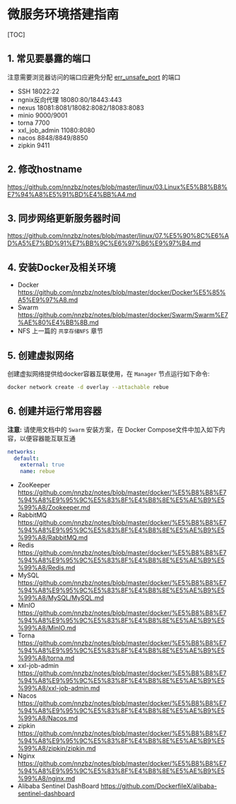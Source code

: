 # 微服务环境搭建指南

[TOC]

## 1. 常见要暴露的端口

注意需要浏览器访问的端口应避免分配 [err_unsafe_port](err_unsafe_port.md) 的端口

- SSH
  18022:22
- ngnix反向代理
  18080:80/18443:443
- nexus
  18081:8081/18082:8082/18083:8083
- minio
  9000/9001
- torna
  7700
- xxl_job_admin
  11080:8080
- nacos
  8848/8849/8850
- zipkin
  9411

## 2. 修改hostname

<https://github.com/nnzbz/notes/blob/master/linux/03.Linux%E5%B8%B8%E7%94%A8%E5%91%BD%E4%BB%A4.md>

## 3. 同步网络更新服务器时间

<https://github.com/nnzbz/notes/blob/master/linux/07.%E5%90%8C%E6%AD%A5%E7%BD%91%E7%BB%9C%E6%97%B6%E9%97%B4.md>

## 4. 安装Docker及相关环境

- Docker
  <https://github.com/nnzbz/notes/blob/master/docker/Docker%E5%85%A5%E9%97%A8.md>
- Swarm
  <https://github.com/nnzbz/notes/blob/master/docker/Swarm/Swarm%E7%AE%80%E4%BB%8B.md>
- NFS
  上一篇的 `共享存储NFS` 章节


## 5. 创建虚拟网络

创建虚拟网络提供给docker容器互联使用，在 `Manager` 节点运行如下命令:

```sh
docker network create -d overlay --attachable rebue
```

## 6. 创建并运行常用容器

**注意:** 请使用文档中的 `Swarm` 安装方案，在 Docker Compose文件中加入如下内容，以便容器能互联互通

```yaml
networks:
  default:
    external: true
    name: rebue
```

- ZooKeeper
  <https://github.com/nnzbz/notes/blob/master/docker/%E5%B8%B8%E7%94%A8%E9%95%9C%E5%83%8F%E4%B8%8E%E5%AE%B9%E5%99%A8/Zookeeper.md>
- RabbitMQ
  <https://github.com/nnzbz/notes/blob/master/docker/%E5%B8%B8%E7%94%A8%E9%95%9C%E5%83%8F%E4%B8%8E%E5%AE%B9%E5%99%A8/RabbitMQ.md>
- Redis
  <https://github.com/nnzbz/notes/blob/master/docker/%E5%B8%B8%E7%94%A8%E9%95%9C%E5%83%8F%E4%B8%8E%E5%AE%B9%E5%99%A8/Redis.md>
- MySQL
  <https://github.com/nnzbz/notes/blob/master/docker/%E5%B8%B8%E7%94%A8%E9%95%9C%E5%83%8F%E4%B8%8E%E5%AE%B9%E5%99%A8/MySQL/MySQL.md>
- MinIO
  <https://github.com/nnzbz/notes/blob/master/docker/%E5%B8%B8%E7%94%A8%E9%95%9C%E5%83%8F%E4%B8%8E%E5%AE%B9%E5%99%A8/MinIO.md>
- Torna
  <https://github.com/nnzbz/notes/blob/master/docker/%E5%B8%B8%E7%94%A8%E9%95%9C%E5%83%8F%E4%B8%8E%E5%AE%B9%E5%99%A8/torna.md>
- xxl-job-admin
  <https://github.com/nnzbz/notes/blob/master/docker/%E5%B8%B8%E7%94%A8%E9%95%9C%E5%83%8F%E4%B8%8E%E5%AE%B9%E5%99%A8/xxl-job-admin.md>
- Nacos
  <https://github.com/nnzbz/notes/blob/master/docker/%E5%B8%B8%E7%94%A8%E9%95%9C%E5%83%8F%E4%B8%8E%E5%AE%B9%E5%99%A8/Nacos.md>
- zipkin
  <https://github.com/nnzbz/notes/blob/master/docker/%E5%B8%B8%E7%94%A8%E9%95%9C%E5%83%8F%E4%B8%8E%E5%AE%B9%E5%99%A8/zipkin/zipkin.md>
- Nginx
  <https://github.com/nnzbz/notes/blob/master/docker/%E5%B8%B8%E7%94%A8%E9%95%9C%E5%83%8F%E4%B8%8E%E5%AE%B9%E5%99%A8/nginx.md>
- Alibaba Sentinel DashBoard
  <https://github.com/DockerfileX/alibaba-sentinel-dashboard>
